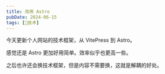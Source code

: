 ```yaml
---
title: 改用 Astro
pubDate: 2024-06-15
tags: [🔭技术]
---
```


今天更新个人网站的技术框架，从 VitePress 到 Astro。

感觉还是 Astro 更加好用简单。效率似乎也更高一些。

之后也许还会换技术框架，但是内容不需要换，这就是解耦的好处。
